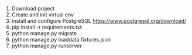 1. Download project
2. Create and init virtual env
3. install and configure PostgreSQL https://www.postgresql.org/download/
4. pip install -r requirements.txt
5. python manage.py migrate
6. python manage.py loaddata fixtures.json
7. python manage.py runserver